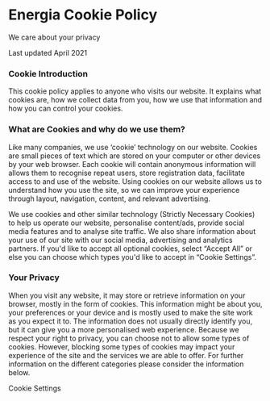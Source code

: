 Energia Cookie Policy
=====================

We care about your privacy

Last updated April 2021

  

### **Cookie Introduction**

  
This cookie policy applies to anyone who visits our website. It explains what cookies are, how we collect data from you, how we use that information and how you can control your cookies.

  

### **What are Cookies and why do we use them?**

  
Like many companies, we use ‘cookie’ technology on our website. Cookies are small pieces of text which are stored on your computer or other devices by your web browser. Each cookie will contain anonymous information will allows them to recognise repeat users, store registration data, facilitate access to and use of the website. Using cookies on our website allows us to understand how you use the site, so we can improve your experience through layout, navigation, content, and relevant advertising.  
  
We use cookies and other similar technology (Strictly Necessary Cookies) to help us operate our website, personalise content/ads, provide social media features and to analyse site traffic. We also share information about your use of our site with our social media, advertising and analytics partners. If you'd like to accept all optional cookies, select “Accept All” or else you can choose which types you'd like to accept in “Cookie Settings”.

  

### **Your Privacy**

  
When you visit any website, it may store or retrieve information on your browser, mostly in the form of cookies. This information might be about you, your preferences or your device and is mostly used to make the site work as you expect it to. The information does not usually directly identify you, but it can give you a more personalised web experience. Because we respect your right to privacy, you can choose not to allow some types of cookies. However, blocking some types of cookies may impact your experience of the site and the services we are able to offer. For further information on the different categories please consider the information below.

  

Cookie Settings